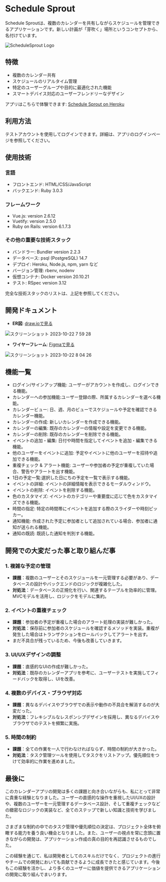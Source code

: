 # Schedule Sprout

Schedule Sproutは、複数のカレンダーを共有しながらスケジュールを管理できるアプリケーションです。新しい計画が「芽吹く」場所というコンセプトから、名付けています。

![ScheduleSprout Logo](https://github.com/at-construct/at_calperapp/assets/53667957/ae709d2e-bb89-4c44-bba4-1de151504390)

## 特徴

- 複数のカレンダー共有
- スケジュールのリアルタイム管理
- 特定のユーザーグループや目的に最適化された機能
- スマートデバイス対応のユーザーフレンドリーなデザイン

アプリはこちらで体験できます: [Schedule Sprout on Heroku](https://atcalperapp.herokuapp.com)

## 利用方法

テストアカウントを使用してログインできます。詳細は、アプリのログインページを参照してください。

## 使用技術

### 言語

- フロントエンド: HTML/CSS/JavaScript
- バックエンド: Ruby 3.0.3

### フレームワーク

- Vue.js: version 2.6.12
- Vuetify: version 2.5.0
- Ruby on Rails: version 6.1.7.3

### その他の重要な技術スタック

- バンドラー: Bundler version 2.2.3
- データベース: psql (PostgreSQL) 14.7
- デプロイ: Heroku, Node.js, npm, yarn など
- バージョン管理: rbenv, nodenv
- 仮想コンテナ: Docker version 20.10.21
- テスト: RSpec version 3.12

完全な技術スタックのリストは、上記を参照してください。

## 開発ドキュメント
- **ER図**: [draw.ioで見る](https://drive.google.com/file/d/16WPz3Gy2zRo2jvZ1gurGjPuHZK5V9D_e/view?usp=sharing)

![スクリーンショット 2023-10-22 7 59 28](https://github.com/at-construct/at_calperapp/assets/53667957/45940dca-2b4f-464f-a8dc-790406e4d146)


  - **ワイヤーフレーム**: [Figmaで見る](https://www.figma.com/file/9sbh0YsDvY7A1g6dT118Wg/CalApp-FrameWork?type=design&node-id=0%3A1&mode=design&t=knC9uxerccmTCOUC-1)

![スクリーンショット 2023-10-22 8 04 26](https://github.com/at-construct/at_calperapp/assets/53667957/5bf26daf-3a30-46fc-92ed-2e9c8c0ee2bb)

## 機能一覧

- ログイン/サインアップ機能: ユーザーがアカウントを作成し、ログインできる機能。
- カレンダーへの参加機能:ユーザー登録の際、所属するカレンダーを選べる機能。
- カレンダービュー: 日、週、月のビューでスケジュールや予定を確認できるカレンダー機能。
- カレンダーの作成: 新しいカレンダーを作成できる機能。
- カレンダーの編集: 既存のカレンダーの情報や設定を変更できる機能。
- カレンダーの削除: 既存のカレンダーを削除できる機能。
- イベントの追加・編集: 日付や時間を指定してイベントを追加・編集できる機能。
- 他のユーザーをイベントに追加: 予定やイベントに他のユーザーを招待や追加できる機能。
- 重複チェック & アラート機能: ユーザーや参加者の予定が重複していた場合、警告やアラートを出す機能。
- 1日の予定一覧:選択した日にちの予定を一覧で表示する機能。
- イベントの詳細: イベントの詳細情報を表示できるモーダルウィンドウ。
- イベントの削除: イベントを削除する機能。
- 色のカスタマイズ: イベントのカテゴリーや重要度に応じて色をカスタマイズできる機能。
- 時間の指定: 特定の時間帯にイベントを追加する際のスライダーや時刻ピッカー。
- 通知機能: 作成された予定に参加者として追加されている場合、参加者に通知が送られる機能。
- 通知の既読: 既読した通知を判別する機能。

## 開発での大変だった事と取り組んだ事

### 1. 複雑な予定の管理
- **課題**：複数のユーザーとそのスケジュールを一元管理する必要があり、データベースの設計やバックエンドのロジックが複雑化した。
- **対処法**：データベースの正規化を行い、関連するテーブルを効率的に管理。MVCモデルを活用し、ロジックをモデルに集約。

### 2. イベントの重複チェック
- **課題**：参加者の予定が重複した場合のアラート処理の実装が難しかった。
- **対処法**：保存前に参加者のスケジュールを確認するメソッドを実装。重複が発生した場合はトランザクションをロールバックしてアラートを出す。
- まだ不具合が残っているため、今後も改善していきます。

### 3. UI/UXデザインの調整
- **課題**：直感的なUIの作成が難しかった。
- **対処法**：既存のカレンダーアプリを参考に、ユーザーテストを実施してフィードバックを取得し、UIを改善。

### 4. 複数のデバイス・ブラウザ対応
- **課題**：異なるデバイスやブラウザでの表示や動作の不具合を解消するのが大変だった。
- **対処法**：フレキシブルなレスポンシブデザインを採用し、異なるデバイスやブラウザでのテストを頻繁に実施。

### 5. 時間の制約
- **課題**：全ての作業を一人で行わなければならず、時間の制約が大きかった。
- **対処法**：タスク管理ツールを使用してタスクをリストアップ。優先順位をつけて効率的に作業を進めました。

## 最後に

このカレンダーアプリの開発は多くの課題と向き合いながらも、私にとって非常に貴重な経験となりました。ユーザーの直感的な操作を重視したUI/UXの設計や、複数のユーザーを一元管理するデータベース設計、そして重複チェックなどの緻密なロジックの実装など、全てのステップで新しい知識と技術を学びました。

さまざまな制約の中でのタスク管理や優先順位の決定は、プロジェクト全体を俯瞰する能力を養う良い機会となりました。また、ユーザーの視点を常に念頭に置きながらの開発は、アプリケーション作成の真の目的を再認識させるものでした。

この経験を通じて、私は開発者としてのスキルだけでなく、プロジェクトの進行やチームでの開発においても貢献できるように成長できたと感じています。今後もこの経験を活かし、より多くのユーザーに価値を提供できるアプリケーションの開発に取り組んでまいります。





